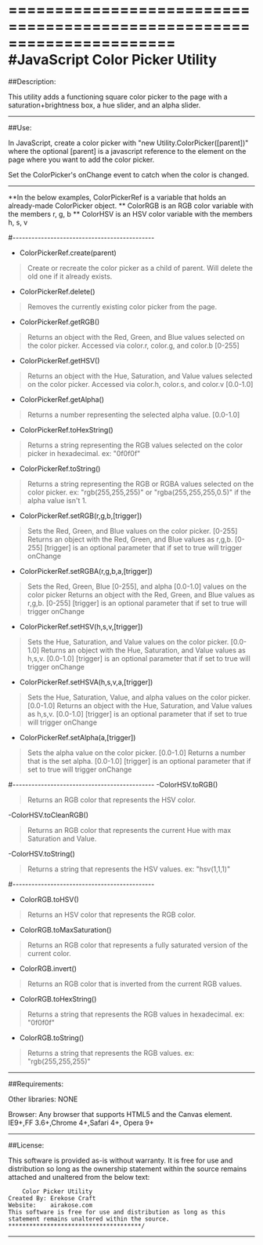 ======================================================================
#JavaScript Color Picker Utility
======================================================================

##Description:

This utility adds a functioning square color picker to the page with a saturation+brightness box, a hue slider, and an alpha slider.

______________________________________________________________________

##Use:

In JavaScript, create a color picker with "new Utility.ColorPicker([parent])" where the optional [parent] is a javascript reference to the element on the page where you want to add the color picker.

Set the ColorPicker's onChange event to catch when the color is changed.

-	-	-	-	-	-	-	-	-	-
**In the below examples, ColorPickerRef is a variable that holds an already-made ColorPicker object.
**	ColorRGB is an RGB color variable with the members r, g, b
**	ColorHSV is an HSV color variable with the members h, s, v

#---------------------------------------------
- ColorPickerRef.create(parent)
>	Create or recreate the color picker as a child of parent.
>	Will delete the old one if it already exists.

- ColorPickerRef.delete()
>	Removes the currently existing color picker from the page.

- ColorPickerRef.getRGB()
>	Returns an object with the Red, Green, and Blue values selected on the color picker.
>	Accessed via color.r, color.g, and color.b [0-255]

- ColorPickerRef.getHSV()
>	Returns an object with the Hue, Saturation, and Value values selected on the color picker.
>	Accessed via color.h, color.s, and color.v [0.0-1.0]

- ColorPickerRef.getAlpha()
>	Returns a number representing the selected alpha value. [0.0-1.0]

- ColorPickerRef.toHexString()
>	Returns a string representing the RGB values selected on the color picker in hexadecimal.
>		ex: "0f0f0f"

- ColorPickerRef.toString()
>	Returns a string representing the RGB or RGBA values selected on the color picker.
>		ex: "rgb(255,255,255)" or "rgba(255,255,255,0.5)" if the alpha value isn't 1.

- ColorPickerRef.setRGB(r,g,b,[trigger])
>	Sets the Red, Green, and Blue values on the color picker. [0-255]
>	Returns an object with the Red, Green, and Blue values as r,g,b. [0-255]
>	[trigger] is an optional parameter that if set to true will trigger onChange

- ColorPickerRef.setRGBA(r,g,b,a,[trigger])
>	Sets the Red, Green, Blue [0-255], and alpha [0.0-1.0] values on the color picker 
>	Returns an object with the Red, Green, and Blue values as r,g,b. [0-255]
>	[trigger] is an optional parameter that if set to true will trigger onChange

- ColorPickerRef.setHSV(h,s,v,[trigger])
>	Sets the Hue, Saturation, and Value values on the color picker. [0.0-1.0]
>	Returns an object with the Hue, Saturation, and Value values as h,s,v. [0.0-1.0]
>	[trigger] is an optional parameter that if set to true will trigger onChange

- ColorPickerRef.setHSVA(h,s,v,a,[trigger])
>	Sets the Hue, Saturation, Value, and alpha values on the color picker. [0.0-1.0]
>	Returns an object with the Hue, Saturation, and Value values as h,s,v. [0.0-1.0]
>	[trigger] is an optional parameter that if set to true will trigger onChange

- ColorPickerRef.setAlpha(a,[trigger])
>	Sets the alpha value on the color picker. [0.0-1.0]
>	Returns a number that is the set alpha. [0.0-1.0]
>	[trigger] is an optional parameter that if set to true will trigger onChange

#---------------------------------------------
-ColorHSV.toRGB()
>	Returns an RGB color that represents the HSV color.

-ColorHSV.toCleanRGB()
>	Returns an RGB color that represents the current Hue with max Saturation and Value.

-ColorHSV.toString()
>	Returns a string that represents the HSV values.
>		ex: "hsv(1,1,1)"

#---------------------------------------------
- ColorRGB.toHSV()
>	Returns an HSV color that represents the RGB color.

- ColorRGB.toMaxSaturation()
>	Returns an RGB color that represents a fully saturated version of the current color.

- ColorRGB.invert()
>	Returns an RGB color that is inverted from the current RGB values.

- ColorRGB.toHexString()
>	Returns a string that represents the RGB values in hexadecimal.
>		ex: "0f0f0f"

- ColorRGB.toString()
>	Returns a string that represents the RGB values.
>		ex: "rgb(255,255,255)"

______________________________________________________________________

##Requirements:

Other libraries:	NONE

Browser:		Any browser that supports HTML5 and the Canvas element.
				IE9+,FF 3.6+,Chrome 4+,Safari 4+, Opera 9+


______________________________________________________________________

##License:

This software is provided as-is without warranty. It is free for use and distribution so long as the ownership statement within the source remains attached and unaltered from the below text:

```/**************************************
	Color Picker Utility
Created By:	Erekose Craft
Website:	airakose.com
This software is free for use and distribution as long as this statement remains unaltered within the source.
**************************************/
```
______________________________________________________________________

